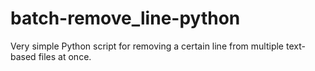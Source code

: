 # batch-remove_line-python
Very simple Python script for removing a certain line from multiple text-based files at once. 
